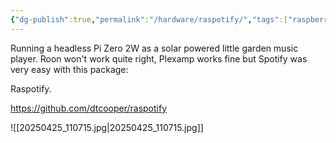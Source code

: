 ```yaml
---
{"dg-publish":true,"permalink":"/hardware/raspotify/","tags":["raspberrypi","audio","music","spotify"]}
---
```



Running a headless Pi Zero 2W as a solar powered little garden music player. Roon won't work quite right, Plexamp works fine but Spotify was very easy with this package:

Raspotify.

https://github.com/dtcooper/raspotify

![[20250425_110715.jpg\|20250425_110715.jpg]]